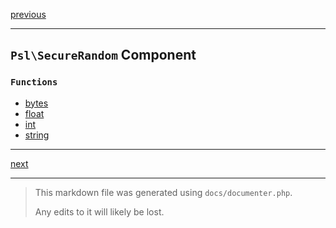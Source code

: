 [previous](result.md)

---

## `Psl\SecureRandom` Component

### `Functions`

- [bytes](./../../src/Psl/SecureRandom/bytes.php#L20)
- [float](./../../src/Psl/SecureRandom/float.php#L14)
- [int](./../../src/Psl/SecureRandom/int.php#L21)
- [string](./../../src/Psl/SecureRandom/string.php#L25)



---

[next](shell.md)

---

> This markdown file was generated using `docs/documenter.php`.
>
> Any edits to it will likely be lost.
